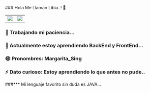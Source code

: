 

<!DOCTYPE html>
<html>
<head>
	### Hola Me Llaman Libia..! 👋
	<meta charset="utf-8">
</head>
<body>
	<table>
		<tr>
			<td>
				<img src="https://www.gifsanimados.org/data/media/50/flor-imagen-animada-0110.gif">
			</td>
			<td>
				<img src="https://www.gifsanimados.org/datamedia/185/abeja-imagen-animada-0130.gif">
			</td>
		
		
	 
		   
  </tr>

</table>
		

		

 
</body>
</html>



### 🔭 Trabajando mi paciencia...

### 🌱 Actualmente estoy aprendiendo BackEnd y FrontEnd...

### 😄 Pronombres: Margarita_Sing

### ⚡ Dato curioso: Estoy aprendiendo lo que antes no pude.. 

###*** Mi lenguaje favorito sin duda es JAVA... 




